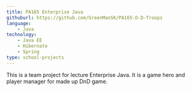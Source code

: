 ```yaml
---
title: PA165 Enterprise Java
githuburl: https://github.com/GreenManSK/PA165-D-D-Troops
language:
    - Java
technology:
    - Java EE
    - Hibernate
    - Spring
type: school-projects
---
```


This is a team project for lecture Enterprise Java. It is a game hero and player manager for made up DnD game.
